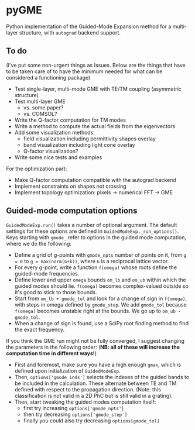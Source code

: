 # pyGME

Python implementation of the Guided-Mode Expansion method for a multi-layer structure, with `autograd` backend support. 

## To do
(I've put some non-urgent things as Issues. Below are the things that have to be taken care of to have the minimum needed for what can be considered a functioning package)

- Test single-layer, multi-mode GME with TE/TM coupling (asymmetric structure)
- Test multi-layer GME
  - vs. some paper? 
  - vs. COMSOL?
- Write the Q-factor computation for TM modes
- Write a method to compute the actual fields from the eigenvectors
- Add some visualization methods:
    - field visualization including permittivity shapes overlay
    - band visualization including light cone overlay
    - Q-factor visualization? 
- Write some nice tests and examples

For the optimization part:
- Make Q-factor computation compatible with the autograd backend
- Implement constraints on shapes not crossing
- Implement topology optimization: pixels -> numerical FFT -> GME 

## Guided-mode computation options
`GuidedModeExp.run()` takes a number of optional argument. The default settings for these options are defined in `GuidedModeExp._run_options()`. Keys starting with `gmode_` refer to options in the guided mode computation, where we do the following: 

- Define a grid of g-points with `gmode_npts` number of points on it, from `g = 0` to `g = max(norm(G+k))`, where `G` is a reciprocal lattice vector.
- For every g-point, write a function `f(omega)` whose roots define the guided-mode frequencies.
- Define lower and upper `omega` bounds `om_lb` and `om_ub` within which the guided modes should lie. `f(omega)` becomes complex-valued outside so it's good to stick to those bounds.
- Start from `om_lb + gmode_tol` and look for a change of sign in `f(omega)`, with steps in omega defined by `gmode_step`. We add `gmode_tol` because `f(omega)` becomes unstable right at the bounds. We go up to `om_ub - gmode_tol`. 
- When a change of sign is found, use a SciPy root finding method to find the exact frequency.

If you think the GME run might not be fully converged, I suggest changing the parameters in the following order:
(**NB: all of these will increase the computation time in different ways!**)

- First and foremost, make sure you have a high enough `gmax`, which is defined upon initialization of `GuidedModeExp`.
- Then, `options['gmode_inds']` selects the indexes of the guided bands to be included in the calculation. These alternate between TE and TM defined with respect to the propagation direction. (Note: this classification is not valid in a 2D PhC but is still valid in a grating).
- Then, start tweaking the guided modes computation itself:
  - first try increasing `options['gmode_npts']`
  - then try decreasing `options['gmode_step']`
  - finally you could also try decreasing `options[gmode_tol]`
